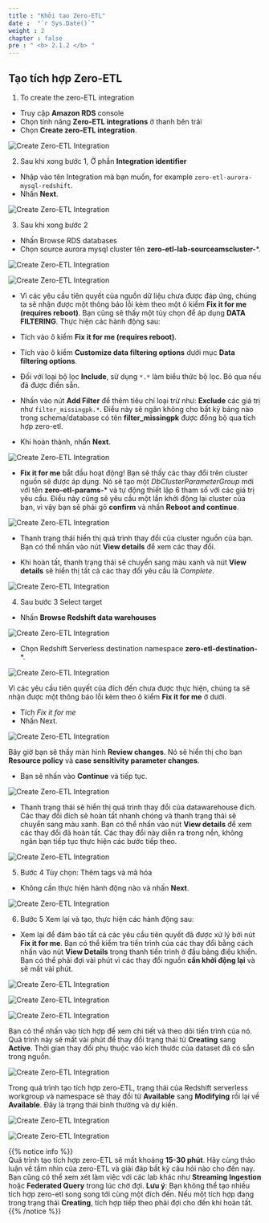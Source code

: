 ```yaml
---
title : "Khởi tạo Zero-ETL"
date :  "`r Sys.Date()`" 
weight : 2 
chapter : false
pre : " <b> 2.1.2 </b> "
---
```


## Tạo tích hợp Zero-ETL
1. To create the zero-ETL integration
+ Truy cập **Amazon RDS** console
+ Chọn tính năng **Zero-ETL integrations** ở thanh bên trái
+ Chọn **Create zero-ETL integration**.

![Create Zero-ETL Integration](/images/2.Zero-ETLIntegration/10.png)

2. Sau khi xong bước 1, Ở phần **Integration identifier**
+ Nhập vào tên Integration mà bạn muốn, for example `zero-etl-aurora-mysql-redshift`. 
+ Nhấn **Next**.

![Create Zero-ETL Integration](/images/2.Zero-ETLIntegration/11.png)

3. Sau khi xong bước 2 
+ Nhấn Browse RDS databases
+ Chọn source aurora mysql cluster tên **zero-etl-lab-sourceamscluster-***.

![Create Zero-ETL Integration](/images/2.Zero-ETLIntegration/12.png)

![Create Zero-ETL Integration](/images/2.Zero-ETLIntegration/13.png)

- Vì các yêu cầu tiên quyết của nguồn dữ liệu chưa được đáp ứng, chúng ta sẽ nhận được một thông báo lỗi kèm theo một ô kiểm **Fix it for me (requires reboot)**. Bạn cũng sẽ thấy một tùy chọn để áp dụng **DATA FILTERING**. Thực hiện các hành động sau:

- Tích vào ô kiểm **Fix it for me (requires reboot)**.
- Tích vào ô kiểm **Customize data filtering options** dưới mục **Data filtering options**.
- Đối với loại bộ lọc **Include**, sử dụng `*.*` làm biểu thức bộ lọc. Bỏ qua nếu đã được điền sẵn.
- Nhấn vào nút **Add Filter** để thêm tiêu chí loại trừ như: **Exclude** các giá trị như `filter_missingpk.*`. Điều này sẽ ngăn không cho bất kỳ bảng nào trong schema/database có tên **filter_missingpk** được đồng bộ qua tích hợp zero-etl.
- Khi hoàn thành, nhấn **Next**.

![Create Zero-ETL Integration](/images/2.Zero-ETLIntegration/14.png)

- **Fix it for me** bắt đầu hoạt động! Bạn sẽ thấy các thay đổi trên cluster nguồn sẽ được áp dụng. Nó sẽ tạo một *DbClusterParameterGroup* mới với tên **zero-etl-params-*** và tự động thiết lập 6 tham số với các giá trị yêu cầu. Điều này cũng sẽ yêu cầu một lần khởi động lại cluster của bạn, vì vậy bạn sẽ phải gõ **confirm** và nhấn **Reboot and continue**.

![Create Zero-ETL Integration](/images/2.Zero-ETLIntegration/15.png)

+ Thanh trạng thái hiển thị quá trình thay đổi của cluster nguồn của bạn. Bạn có thể nhấn vào nút **View details** để xem các thay đổi.

+ Khi hoàn tất, thanh trạng thái sẽ chuyển sang màu xanh và nút **View details** sẽ hiển thị tất cả các thay đổi yêu cầu là *Complete*.

![Create Zero-ETL Integration](/images/2.Zero-ETLIntegration/18.png)

4. Sau bước 3 Select target 
+ Nhấn **Browse Redshift data warehouses**

![Create Zero-ETL Integration](/images/2.Zero-ETLIntegration/19.png)

+ Chọn Redshift Serverless destination namespace **zero-etl-destination-***.

![Create Zero-ETL Integration](/images/2.Zero-ETLIntegration/20.png)

Vì các yêu cầu tiên quyết của đích đến chưa được thực hiện, chúng ta sẽ nhận được một thông báo lỗi kèm theo ô kiểm **Fix it for me** ở dưới.
+ Tích *Fix it for me*
+ Nhấn Next.

![Create Zero-ETL Integration](/images/2.Zero-ETLIntegration/21.png)

Bây giờ bạn sẽ thấy màn hình **Review changes**. Nó sẽ hiển thị cho bạn **Resource policy** và **case sensitivity parameter changes**.

+ Bạn sẽ nhấn vào **Continue** và tiếp tục.

![Create Zero-ETL Integration](/images/2.Zero-ETLIntegration/22.png)

+ Thanh trạng thái sẽ hiển thị quá trình thay đổi của datawarehouse đích. Các thay đổi đích sẽ hoàn tất nhanh chóng và thanh trạng thái sẽ chuyển sang màu xanh. Bạn có thể nhấn vào nút **View details** để xem các thay đổi đã hoàn tất. Các thay đổi này diễn ra trong nền, không ngăn bạn tiếp tục thực hiện các bước tiếp theo.

![Create Zero-ETL Integration](/images/2.Zero-ETLIntegration/23.png)

5. Bước 4 Tùy chọn: Thêm tags và mã hóa
+ Không cần thực hiện hành động nào và nhấn **Next**.

![Create Zero-ETL Integration](/images/2.Zero-ETLIntegration/24.png)

6. Bước 5 Xem lại và tạo, thực hiện các hành động sau:
+ Xem lại để đảm bảo tất cả các yêu cầu tiên quyết đã được xử lý bởi nút **Fix it for me**. Bạn có thể kiểm tra tiến trình của các thay đổi bằng cách nhấn vào nút **View Details** trong thanh tiến trình ở đầu bảng điều khiển. Bạn có thể phải đợi vài phút vì các thay đổi nguồn **cần khởi động lại** và sẽ mất vài phút.

![Create Zero-ETL Integration](/images/2.Zero-ETLIntegration/25.png)

![Create Zero-ETL Integration](/images/2.Zero-ETLIntegration/26.png)

![Create Zero-ETL Integration](/images/2.Zero-ETLIntegration/27.png)

Bạn có thể nhấn vào tích hợp để xem chi tiết và theo dõi tiến trình của nó. Quá trình này sẽ mất vài phút để thay đổi trạng thái từ **Creating** sang **Active**. Thời gian thay đổi phụ thuộc vào kích thước của dataset đã có sẵn trong nguồn.

![Create Zero-ETL Integration](/images/2.Zero-ETLIntegration/28.png)

Trong quá trình tạo tích hợp zero-ETL, trạng thái của Redshift serverless workgroup và namespace sẽ thay đổi từ **Available** sang **Modifying** rồi lại về **Available**. Đây là trạng thái bình thường và dự kiến.

![Create Zero-ETL Integration](/images/2.Zero-ETLIntegration/29.png)

![Create Zero-ETL Integration](/images/2.Zero-ETLIntegration/30.png)

{{% notice info %}}  
Quá trình tạo tích hợp zero-ETL sẽ mất khoảng **15-30 phút**. Hãy cùng thảo luận về tầm nhìn của zero-ETL và giải đáp bất kỳ câu hỏi nào cho đến nay. Bạn cũng có thể xem xét làm việc với các lab khác như **Streaming Ingestion** hoặc **Federated Query** trong lúc chờ đợi. **Lưu ý**: Bạn không thể tạo nhiều tích hợp zero-etl song song tới cùng một đích đến. Nếu một tích hợp đang trong trạng thái **Creating**, tích hợp tiếp theo phải đợi cho đến khi hoàn tất.
{{% /notice %}}
